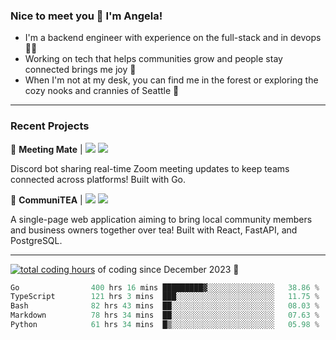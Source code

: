 ### Nice to meet you 👋 I'm Angela!

- I'm a backend engineer with experience on the full-stack and in devops 👩‍💻
- Working on tech that helps communities grow and people stay connected brings me joy 🤝
- When I'm not at my desk, you can find me in the forest or exploring the cozy nooks and crannies of Seattle 🧋

---

### Recent Projects

👾 **Meeting Mate** | [![](https://img.shields.io/badge/Code-violet.svg?style=flat-square)](https://github.com/angelajfisher/meeting-mate) [![](https://img.shields.io/badge/Site-violet.svg?style=flat-square)](https://angelajfisher.com/projects/meeting-mate)

Discord bot sharing real-time Zoom meeting updates to keep teams connected across platforms! Built with Go.

🍵 **CommuniTEA** | [![](https://img.shields.io/badge/Code-green.svg?style=flat-square)](https://gitlab.com/angelajfisher/communiTEA) [![](https://img.shields.io/badge/Demo-green.svg?style=flat-square)](https://angelajfisher.gitlab.io/communiTEA/)

A single-page web application aiming to bring local community members and business owners together over tea!  Built with React, FastAPI, and PostgreSQL.

---

<a href="https://wakatime.com/@018c1e94-8745-411f-aea1-f33be044d952"><img src="https://wakatime.com/badge/user/018c1e94-8745-411f-aea1-f33be044d952.svg?style=flat-square" alt="total coding hours" /></a> of coding since December 2023 🌊<br>
<!--START_SECTION:waka-->

```go
Go                400 hrs 16 mins █████████▓░░░░░░░░░░░░░░░   38.86 %
TypeScript        121 hrs 3 mins  ███░░░░░░░░░░░░░░░░░░░░░░   11.75 %
Bash              82 hrs 43 mins  ██░░░░░░░░░░░░░░░░░░░░░░░   08.03 %
Markdown          78 hrs 34 mins  ██░░░░░░░░░░░░░░░░░░░░░░░   07.63 %
Python            61 hrs 34 mins  █▒░░░░░░░░░░░░░░░░░░░░░░░   05.98 %
```

<!--END_SECTION:waka--> 
